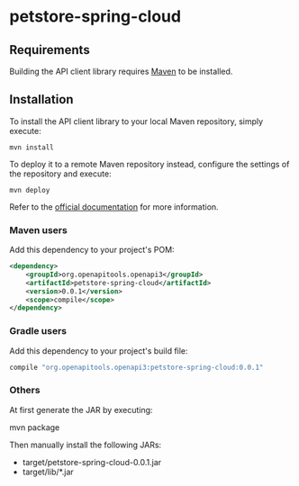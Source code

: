 # petstore-spring-cloud

## Requirements

Building the API client library requires [Maven](https://maven.apache.org/) to be installed.

## Installation

To install the API client library to your local Maven repository, simply execute:

```shell
mvn install
```

To deploy it to a remote Maven repository instead, configure the settings of the repository and execute:

```shell
mvn deploy
```

Refer to the [official documentation](https://maven.apache.org/plugins/maven-deploy-plugin/usage.html) for more information.

### Maven users

Add this dependency to your project's POM:

```xml
<dependency>
    <groupId>org.openapitools.openapi3</groupId>
    <artifactId>petstore-spring-cloud</artifactId>
    <version>0.0.1</version>
    <scope>compile</scope>
</dependency>
```

### Gradle users

Add this dependency to your project's build file:

```groovy
compile "org.openapitools.openapi3:petstore-spring-cloud:0.0.1"
```

### Others

At first generate the JAR by executing:

mvn package

Then manually install the following JARs:

* target/petstore-spring-cloud-0.0.1.jar
* target/lib/*.jar
